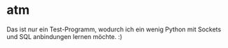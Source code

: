 # atm
Das ist nur ein Test-Programm, wodurch ich ein wenig Python mit Sockets und SQL anbindungen lernen möchte. :)
